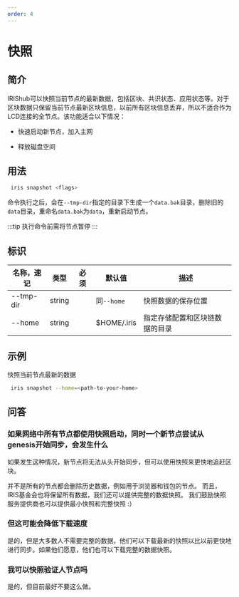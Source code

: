 ```yaml
---
order: 4
---
```


# 快照

## 简介

IRIShub可以快照当前节点的最新数据，包括区块、共识状态、应用状态等。对于区块数据只保留当前节点最新区块信息，以前所有区块信息丢弃，所以不适合作为LCD连接的全节点。该功能适合以下情况：

* 快速启动新节点，加入主网
  
* 释放磁盘空间

## 用法

```bash
 iris snapshot <flags>
```

命令执行之后，会在`--tmp-dir`指定的目录下生成一个`data.bak`目录，删除旧的`data`目录，重命名`data.bak`为`data`，重新启动节点。

:::tip
执行命令前需将节点暂停
:::

## 标识

| 名称，速记 | 类型   | 必须 | 默认值      | 描述                           |
| ---------- | ------ | ---- | ----------- | ------------------------------ |
| --tmp-dir  | string |      | 同`--home`    | 快照数据的保存位置             |
| --home     | string |      | $HOME/.iris | 指定存储配置和区块链数据的目录 |

## 示例

快照当前节点最新的数据

```bash
 iris snapshot --home=<path-to-your-home>
```

## 问答

### 如果网络中所有节点都使用快照启动，同时一个新节点尝试从genesis开始同步，会发生什么

如果发生这种情况，新节点将无法从头开始同步，但可以使用快照来更快地追赶区块。

并不是所有的节点都会删除历史数据，例如用于浏览器和钱包的节点。 而且，IRIS基金会也将保留所有数据，我们还可以提供完整的数据快照。 我们鼓励快照服务提供商也可以提供最小快照和完整快照 :）

### 但这可能会降低下载速度

是的，但是大多数人不需要完整的数据，他们可以下载最新的快照以比以前更快地进行同步。如果他们愿意，他们也可以下载完整的数据快照。

### 我可以快照验证人节点吗

是的，但目前最好不要这么做。